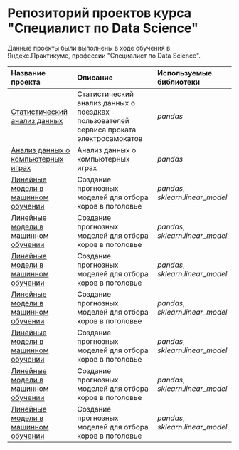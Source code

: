 # Репозиторий проектов курса "Специалист по Data Science"

Данные проекты были выполнены в ходе обучения в Яндекс.Практикуме, профессии "Специалист по Data Science".

| Название проекта | Описание | Используемые библиотеки | 
| :---------------------- | :---------------------- | :---------------------- |
| [Статистический анализ данных](stat_analisys) | Статистический анализ данных о поездках пользователей сервиса проката электросамокатов| *pandas* |
| [Анализ данных о компьютерных играх](mixed_project) | Анализ данных о компьютерных играх| *pandas* |
| [Линейные модели в машинном обучении](regressions) | Cоздание прогнозных моделей для отбора коров в поголовье| *pandas*, *sklearn.linear_model* |
| [Линейные модели в машинном обучении](regressions) | Cоздание прогнозных моделей для отбора коров в поголовье| *pandas*, *sklearn.linear_model* |
| [Линейные модели в машинном обучении](regressions) | Cоздание прогнозных моделей для отбора коров в поголовье| *pandas*, *sklearn.linear_model* |
| [Линейные модели в машинном обучении](regressions) | Cоздание прогнозных моделей для отбора коров в поголовье| *pandas*, *sklearn.linear_model* |
| [Линейные модели в машинном обучении](regressions) | Cоздание прогнозных моделей для отбора коров в поголовье| *pandas*, *sklearn.linear_model* |
| [Линейные модели в машинном обучении](regressions) | Cоздание прогнозных моделей для отбора коров в поголовье| *pandas*, *sklearn.linear_model* |
| [Линейные модели в машинном обучении](regressions) | Cоздание прогнозных моделей для отбора коров в поголовье| *pandas*, *sklearn.linear_model* |